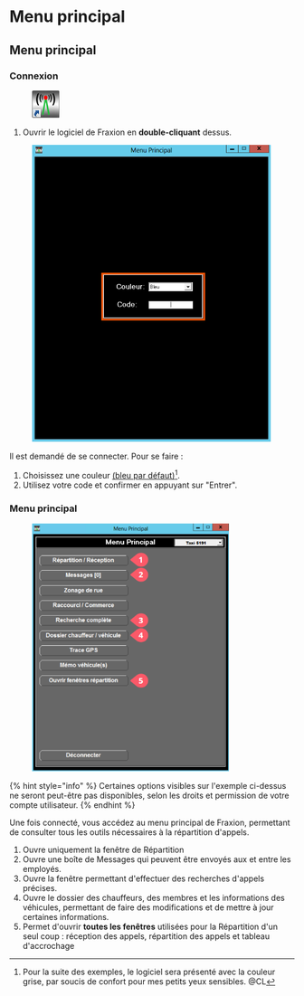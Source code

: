 # Menu principal

## Menu principal

### Connexion

<div align="left"><figure><img src="../../.gitbook/assets/icon-fraxion.png" alt=""><figcaption></figcaption></figure></div>

1. Ouvrir le logiciel de Fraxion en **double-cliquant** dessus.

<div align="left"><figure><img src="../../.gitbook/assets/repartition-1.png" alt="" width="422"><figcaption></figcaption></figure></div>

Il est demandé de se connecter. Pour se faire :

1. Choisissez une couleur [(bleu par défaut)](#user-content-fn-1)[^1].
2. Utilisez votre code et confirmer en appuyant sur "Entrer".

### Menu principal

<div align="left"><figure><img src="../../.gitbook/assets/repartition-2.png" alt="" width="348"><figcaption></figcaption></figure></div>

{% hint style="info" %}
Certaines options visibles sur l'exemple ci-dessus ne seront peut-être pas disponibles, selon les droits et permission de votre compte utilisateur.
{% endhint %}

Une fois connecté, vous accédez au menu principal de Fraxion, permettant de consulter tous les outils nécessaires à la répartition d'appels.

1. Ouvre uniquement la fenêtre de Répartition
2. Ouvre une boîte de Messages qui peuvent être envoyés aux et entre les employés.
3. Ouvre la fenêtre permettant d'effectuer des recherches d'appels précises.
4. Ouvre le dossier des chauffeurs, des membres et les informations des véhicules, permettant de faire des modifications et de mettre à jour certaines informations.
5. Permet d'ouvrir **toutes les fenêtres** utilisées pour la Répartition d'un seul coup : réception des appels, répartition des appels et tableau d'accrochage

[^1]: Pour la suite des exemples, le logiciel sera présenté avec la couleur grise, par soucis de confort pour mes petits yeux sensibles.  @CL
